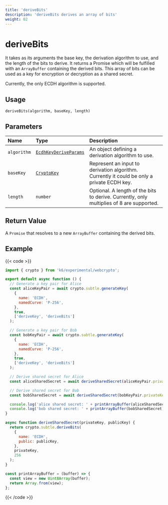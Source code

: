 ```yaml
---
title: 'deriveBits'
description: 'deriveBits derives an array of bits'
weight: 02
---
```


# deriveBits

It takes as its arguments the base key, the derivation algorithm to use, and the length of the bits to derive. It returns a Promise which will be fulfilled with an `ArrayBuffer` containing the derived bits. This array of bits can be used as a key for encryption or decryption as a shared secret.

Currently, the only ECDH algorithm is supported.

## Usage

```
deriveBits(algorithm, baseKey, length)
```

## Parameters

| Name        | Type                                                                                                                            | Description                                                                                |
| :---------- | :------------------------------------------------------------------------------------------------------------------------------ | :----------------------------------------------------------------------------------------- |
| `algorithm` | [`EcdhKeyDeriveParams`](https://grafana.com/docs/k6/<K6_VERSION>/javascript-api/k6-experimental/webcrypto/ecdhkeyderiveparams/) | An object defining a derivation algorithm to use.                                          |
| `baseKey`   | [`CryptoKey`](https://grafana.com/docs/k6/<K6_VERSION>/javascript-api/k6-experimental/webcrypto/cryptokey)                      | Represent an input to derivation algorithm. Currently it could be only a private ECDH key. |
| `length`    | `number`                                                                                                                        | Optional. A length of the bits to derive. Currently, only multiplies of 8 are supported.   |

## Return Value

A `Promise` that resolves to a new `ArrayBuffer` containing the derived bits.

## Example

{{< code >}}

```javascript
import { crypto } from 'k6/experimental/webcrypto';

export default async function () {
  // Generate a key pair for Alice
  const aliceKeyPair = await crypto.subtle.generateKey(
    {
      name: 'ECDH',
      namedCurve: 'P-256',
    },
    true,
    ['deriveKey', 'deriveBits']
  );

  // Generate a key pair for Bob
  const bobKeyPair = await crypto.subtle.generateKey(
    {
      name: 'ECDH',
      namedCurve: 'P-256',
    },
    true,
    ['deriveKey', 'deriveBits']
  );

  // Derive shared secret for Alice
  const aliceSharedSecret = await deriveSharedSecret(aliceKeyPair.privateKey, bobKeyPair.publicKey);

  // Derive shared secret for Bob
  const bobSharedSecret = await deriveSharedSecret(bobKeyPair.privateKey, aliceKeyPair.publicKey);

  console.log('alice shared secret: ' + printArrayBuffer(aliceSharedSecret));
  console.log('bob shared secret: ' + printArrayBuffer(bobSharedSecret));
}

async function deriveSharedSecret(privateKey, publicKey) {
  return crypto.subtle.deriveBits(
    {
      name: 'ECDH',
      public: publicKey,
    },
    privateKey,
    256
  );
}

const printArrayBuffer = (buffer) => {
  const view = new Uint8Array(buffer);
  return Array.from(view);
};
```

{{< /code >}}

